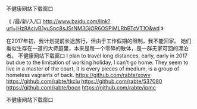 
不健康网站下载窗口




《 /最/新/入/口  http://www.baidu.com/link?url=jHz8AcivB1yuSpc8sJSrNM3GjOR6OSPiMLRbBTcVT1O&wd 》




在2017年初，我计划提前长途旅行，但由于工作假期的限制，我不能回家。
她们看似生存在一道的大师庭里，本来是每一个零碎的散体，是一群无家可回的漂泊者。
不健康网站下载窗口
I plan to travel long distances, early, early in 2017 but due to the limitation of working holiday, I can't go home.
They seem to live in a master of the court, it is every pieces of medium, is a group of homeless vagrants of back.
https://github.com/rabte/xowv
https://github.com/rabte/tkclu
https://github.com/rabte/537080
https://github.com/rabte/bocn
https://github.com/rabte/ipmc





不健康网站下载窗口
